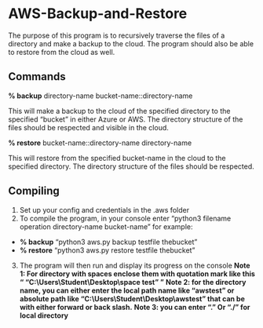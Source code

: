 # AWS-Backup-and-Restore
The purpose of this program is to recursively traverse the files of a directory and make a backup to the cloud. The program should also be able to restore from the cloud as well.

## Commands
**% backup** directory-name bucket-name::directory-name

This will make a backup to the cloud of the specified directory to the specified “bucket”
in either Azure or AWS. The directory structure of the files should be respected and visible in
the cloud.

**% restore** bucket-name::directory-name directory-name

This will restore from the specified bucket-name in the cloud to the specified directory.
The directory structure of the files should be respected.

## Compiling
1. Set up your config and credentials in the .aws folder
2. To compile the program, in your console enter “python3 filename operation directory-name bucket-name” 
for example:
  -  **% backup** “python3 aws.py backup testfile thebucket”
  -  **% restore** “python3 aws.py restore testfile thebucket”

3. The program will then run and display its progress on the console
**Note 1: For directory with spaces enclose them with quotation mark like this “ “C:\Users\Student\Desktop\space test” ”**
**Note 2: for the directory name, you can either enter the local path name like “awstest” or absolute path like “C:\Users\Student\Desktop\awstest” that can be with either forward or back slash.**
**Note 3: you can enter “.” Or “./” for local directory**

